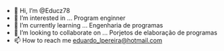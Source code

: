 - 👋 Hi, I’m @Educz78
- 👀 I’m interested in ... Program enginner
- 🌱 I’m currently learning ... Engenharia de programas
- 💞️ I’m looking to collaborate on ... Porjetos de elaboração de programas
- 📫 How to reach me  eduardo_lpereira@hotmail.com

<!---
Educz78/Educz78 is a ✨ special ✨ repository because its `README.md` (this file) appears on your GitHub profile.
You can click the Preview link to take a look at your changes.
--->
